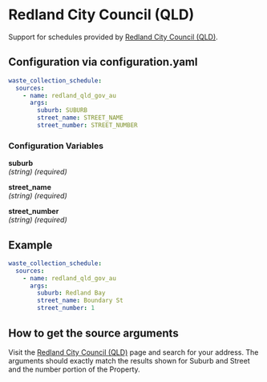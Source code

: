 # Redland City Council (QLD)

Support for schedules provided by [Redland City Council (QLD)](https://www.redland.qld.gov.au/info/20188/bins_and_collections/781/bin_collection_day).

## Configuration via configuration.yaml

```yaml
waste_collection_schedule:
  sources:
    - name: redland_qld_gov_au
      args:
        suburb: SUBURB
        street_name: STREET_NAME
        street_number: STREET_NUMBER
```

### Configuration Variables

**suburb**  
*(string) (required)*

**street_name**  
*(string) (required)*

**street_number**  
*(string) (required)*

## Example

```yaml
waste_collection_schedule:
  sources:
    - name: redland_qld_gov_au
      args:
        suburb: Redland Bay
        street_name: Boundary St
        street_number: 1
```

## How to get the source arguments

Visit the [Redland City Council (QLD)](https://www.redland.qld.gov.au/info/20188/bins_and_collections/781/bin_collection_day) page and search for your address.  The arguments should exactly match the results shown for Suburb and Street and the number portion of the Property.